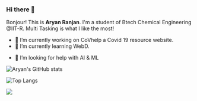 ### Hi there 👋

<!--
**just-ary27/just-ary27** is a ✨ _special_ ✨ repository because its `README.md` (this file) appears on your GitHub profile.-->

Bonjour! This is __Aryan Ranjan__. I'm a student of Btech Chemical Engineering @IIT-R. Multi Tasking is what I like the most!

- 🔭 I’m currently working on CoVhelp a Covid 19 resource website. 
- 🌱 I’m currently learning WebD.
<!--- 👯 I’m looking to collaborate on ... -->
- 🤔 I’m looking for help with AI & ML
<!-- 💬 Ask me about ...
-- 📫 How to reach me: ...
-- 😄 Pronouns: ...
-- ⚡ Fun fact: ...
-->
![Aryan's GitHub stats](https://github-readme-stats.vercel.app/api?username=just-ary27&show_icons=true&theme=dracula&border_color=D56083&count_private=true)

![Top Langs](https://github-readme-stats.vercel.app/api/top-langs/?username=just-ary27&layout=compact&theme=dracula&border_color=D56083)

![](https://komarev.com/ghpvc/?username=just-ary27&color=red)

